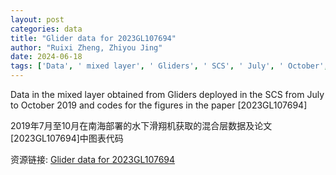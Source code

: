 ```yaml
---
layout: post
categories: data
title: "Glider data for 2023GL107694"
author: "Ruixi Zheng, Zhiyou Jing"
date: 2024-06-18
tags: ['Data', ' mixed layer', ' Gliders', ' SCS', ' July', ' October', ' 2019', ' codes', ' figures', ' paper', ' 2023GL107694']
---
```


Data in the mixed layer obtained from Gliders deployed in the SCS from July to October 2019 and codes for the figures in the paper [2023GL107694]

2019年7月至10月在南海部署的水下滑翔机获取的混合层数据及论文[2023GL107694]中图表代码

资源链接: [Glider data for 2023GL107694](https://doi.org/10.57760/sciencedb.13935)

